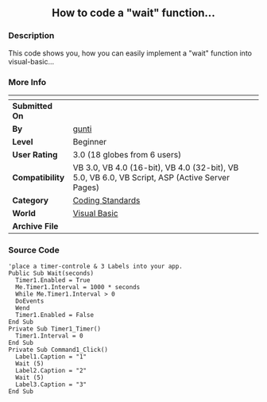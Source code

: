 ﻿<div align="center">

## How to code a "wait" function\.\.\.


</div>

### Description

This code shows you, how you can easily implement a "wait" function into visual-basic...
 
### More Info
 


<span>             |<span>
---                |---
**Submitted On**   |
**By**             |[gunti](https://github.com/Planet-Source-Code/PSCIndex/blob/master/ByAuthor/gunti.md)
**Level**          |Beginner
**User Rating**    |3.0 (18 globes from 6 users)
**Compatibility**  |VB 3\.0, VB 4\.0 \(16\-bit\), VB 4\.0 \(32\-bit\), VB 5\.0, VB 6\.0, VB Script, ASP \(Active Server Pages\) 
**Category**       |[Coding Standards](https://github.com/Planet-Source-Code/PSCIndex/blob/master/ByCategory/coding-standards__1-43.md)
**World**          |[Visual Basic](https://github.com/Planet-Source-Code/PSCIndex/blob/master/ByWorld/visual-basic.md)
**Archive File**   |[](https://github.com/Planet-Source-Code/gunti-how-to-code-a-wait-function__1-9356/archive/master.zip)





### Source Code

```
'place a timer-controle & 3 Labels into your app.
Public Sub Wait(seconds)
  Timer1.Enabled = True
  Me.Timer1.Interval = 1000 * seconds
  While Me.Timer1.Interval > 0
  DoEvents
  Wend
  Timer1.Enabled = False
End Sub
Private Sub Timer1_Timer()
  Timer1.Interval = 0
End Sub
Private Sub Command1_Click()
  Label1.Caption = "1"
  Wait (5)
  Label2.Caption = "2"
  Wait (5)
  Label3.Caption = "3"
End Sub
```


